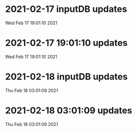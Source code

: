 
# 2021-02-17 inputDB updates 
 Wed Feb 17 19:01:10 2021 


# 2021-02-17 19:01:10 updates 
 Wed Feb 17 19:01:10 2021 


# 2021-02-18 inputDB updates 
 Thu Feb 18 03:01:09 2021 


# 2021-02-18 03:01:09 updates 
 Thu Feb 18 03:01:09 2021 

